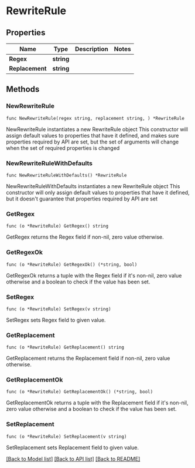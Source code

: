 # RewriteRule

## Properties

Name | Type | Description | Notes
------------ | ------------- | ------------- | -------------
**Regex** | **string** |  | 
**Replacement** | **string** |  | 

## Methods

### NewRewriteRule

`func NewRewriteRule(regex string, replacement string, ) *RewriteRule`

NewRewriteRule instantiates a new RewriteRule object
This constructor will assign default values to properties that have it defined,
and makes sure properties required by API are set, but the set of arguments
will change when the set of required properties is changed

### NewRewriteRuleWithDefaults

`func NewRewriteRuleWithDefaults() *RewriteRule`

NewRewriteRuleWithDefaults instantiates a new RewriteRule object
This constructor will only assign default values to properties that have it defined,
but it doesn't guarantee that properties required by API are set

### GetRegex

`func (o *RewriteRule) GetRegex() string`

GetRegex returns the Regex field if non-nil, zero value otherwise.

### GetRegexOk

`func (o *RewriteRule) GetRegexOk() (*string, bool)`

GetRegexOk returns a tuple with the Regex field if it's non-nil, zero value otherwise
and a boolean to check if the value has been set.

### SetRegex

`func (o *RewriteRule) SetRegex(v string)`

SetRegex sets Regex field to given value.


### GetReplacement

`func (o *RewriteRule) GetReplacement() string`

GetReplacement returns the Replacement field if non-nil, zero value otherwise.

### GetReplacementOk

`func (o *RewriteRule) GetReplacementOk() (*string, bool)`

GetReplacementOk returns a tuple with the Replacement field if it's non-nil, zero value otherwise
and a boolean to check if the value has been set.

### SetReplacement

`func (o *RewriteRule) SetReplacement(v string)`

SetReplacement sets Replacement field to given value.



[[Back to Model list]](../README.md#documentation-for-models) [[Back to API list]](../README.md#documentation-for-api-endpoints) [[Back to README]](../README.md)


